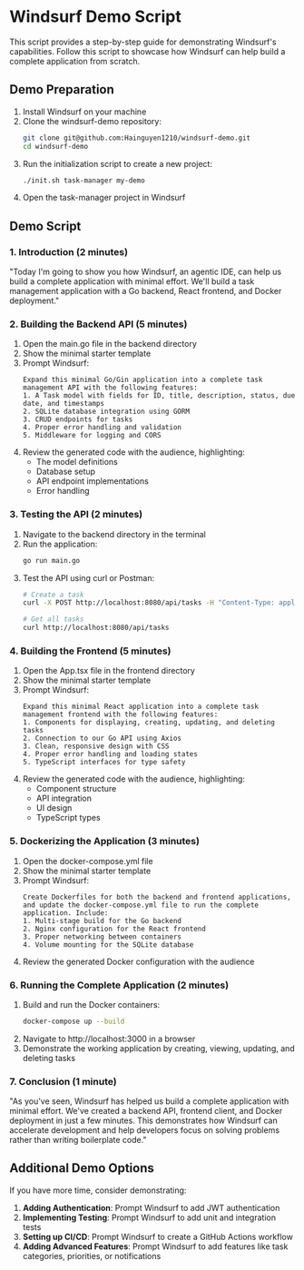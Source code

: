 # Windsurf Demo Script

This script provides a step-by-step guide for demonstrating Windsurf's capabilities. Follow this script to showcase how Windsurf can help build a complete application from scratch.

## Demo Preparation

1. Install Windsurf on your machine
2. Clone the windsurf-demo repository:
   ```bash
   git clone git@github.com:Hainguyen1210/windsurf-demo.git
   cd windsurf-demo
   ```
3. Run the initialization script to create a new project:
   ```bash
   ./init.sh task-manager my-demo
   ```
4. Open the task-manager project in Windsurf

## Demo Script

### 1. Introduction (2 minutes)

"Today I'm going to show you how Windsurf, an agentic IDE, can help us build a complete application with minimal effort. We'll build a task management application with a Go backend, React frontend, and Docker deployment."

### 2. Building the Backend API (5 minutes)

1. Open the main.go file in the backend directory
2. Show the minimal starter template
3. Prompt Windsurf:
   ```
   Expand this minimal Go/Gin application into a complete task management API with the following features:
   1. A Task model with fields for ID, title, description, status, due date, and timestamps
   2. SQLite database integration using GORM
   3. CRUD endpoints for tasks
   4. Proper error handling and validation
   5. Middleware for logging and CORS
   ```
4. Review the generated code with the audience, highlighting:
   - The model definitions
   - Database setup
   - API endpoint implementations
   - Error handling

### 3. Testing the API (2 minutes)

1. Navigate to the backend directory in the terminal
2. Run the application:
   ```bash
   go run main.go
   ```
3. Test the API using curl or Postman:
   ```bash
   # Create a task
   curl -X POST http://localhost:8080/api/tasks -H "Content-Type: application/json" -d '{"title":"Demo Task","description":"Testing Windsurf","status":"pending","due_date":"2025-03-01T00:00:00Z"}'
   
   # Get all tasks
   curl http://localhost:8080/api/tasks
   ```

### 4. Building the Frontend (5 minutes)

1. Open the App.tsx file in the frontend directory
2. Show the minimal starter template
3. Prompt Windsurf:
   ```
   Expand this minimal React application into a complete task management frontend with the following features:
   1. Components for displaying, creating, updating, and deleting tasks
   2. Connection to our Go API using Axios
   3. Clean, responsive design with CSS
   4. Proper error handling and loading states
   5. TypeScript interfaces for type safety
   ```
4. Review the generated code with the audience, highlighting:
   - Component structure
   - API integration
   - UI design
   - TypeScript types

### 5. Dockerizing the Application (3 minutes)

1. Open the docker-compose.yml file
2. Show the minimal starter template
3. Prompt Windsurf:
   ```
   Create Dockerfiles for both the backend and frontend applications, and update the docker-compose.yml file to run the complete application. Include:
   1. Multi-stage build for the Go backend
   2. Nginx configuration for the React frontend
   3. Proper networking between containers
   4. Volume mounting for the SQLite database
   ```
4. Review the generated Docker configuration with the audience

### 6. Running the Complete Application (2 minutes)

1. Build and run the Docker containers:
   ```bash
   docker-compose up --build
   ```
2. Navigate to http://localhost:3000 in a browser
3. Demonstrate the working application by creating, viewing, updating, and deleting tasks

### 7. Conclusion (1 minute)

"As you've seen, Windsurf has helped us build a complete application with minimal effort. We've created a backend API, frontend client, and Docker deployment in just a few minutes. This demonstrates how Windsurf can accelerate development and help developers focus on solving problems rather than writing boilerplate code."

## Additional Demo Options

If you have more time, consider demonstrating:

1. **Adding Authentication**: Prompt Windsurf to add JWT authentication
2. **Implementing Testing**: Prompt Windsurf to add unit and integration tests
3. **Setting up CI/CD**: Prompt Windsurf to create a GitHub Actions workflow
4. **Adding Advanced Features**: Prompt Windsurf to add features like task categories, priorities, or notifications
